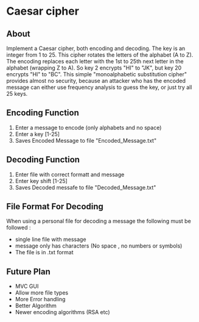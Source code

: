 
# Caesar cipher 


## About
Implement a Caesar cipher, both encoding and decoding. The key is an integer from 1 to 25. This cipher rotates the letters of the alphabet (A to Z). The encoding replaces each letter with the 1st to 25th next letter in the alphabet (wrapping Z to A). So key 2 encrypts "HI" to "JK", but key 20 encrypts "HI" to "BC". This simple "monoalphabetic substitution cipher" provides almost no security, because an attacker who has the encoded message can either use frequency analysis to guess the key, or just try all 25 keys.


## Encoding Function

1. Enter a message to encode (only alphabets and no space)
2. Enter a key [1-25]
3. Saves Encoded Message to file "Encoded_Message.txt"

## Decoding Function

1. Enter file with correct formatt and message
2. Enter key shift [1-25]
3. Saves Decoded messafe to file "Decoded_Message.txt"

## File Format For Decoding

When using a personal file for decoding a message the following must be followed :
- single line file with message
- message only has characters (No space , no numbers or symbols)
- The file is in .txt format

## Future Plan 

- MVC GUI
- Allow more file types 
- More Error handling
- Better Algorithm
- Newer encoding algorithms (RSA etc)

